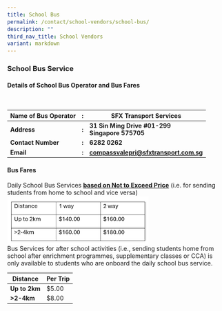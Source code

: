 ```yaml
---
title: School Bus
permalink: /contact/school-vendors/school-bus/
description: ""
third_nav_title: School Vendors
variant: markdown
---
```

### **School Bus Service**
#### **Details of School Bus Operator and Bus Fares**

<br>


| Name of Bus Operator | : | SFX Transport Services |
| -------- | -------- | -------- |
| **Address**     | **:**     | **31 Sin Ming Drive #01-299<br> Singapore 575705**     |
| **Contact Number** | **:** | **6282 0262** |
| **Email** | **:**  | **compassvalepri@sfxtransport.com.sg** |


#### **Bus Fares**

Daily School Bus Services **<u>based on Not to Exceed Price</u>** (i.e. for sending students from home to 
school and vice versa)
<br>
<img src="/images/School%20Vendors/update_bus_fare.png" style="width:65%" align="center">
<br>
Bus Services for after school activities (i.e., sending students home from school after enrichment programmes, supplementary classes or CCA) is only available to students who are onboard the daily school bus service. 

| Distance | Per Trip | 
| -------- | -------- |
| **Up to 2km**     | $5.00      | 
| **&gt;2-4km**     | $8.00     |